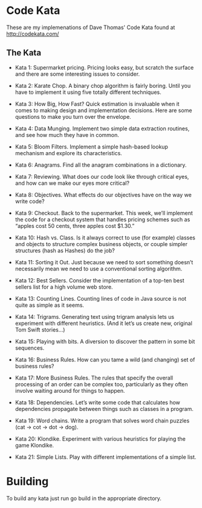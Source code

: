 # Code Kata

These are my implemenations of Dave Thomas' Code Kata found at
http://codekata.com/

## The Kata

* Kata 1: Supermarket pricing. Pricing looks easy, but scratch the surface and there are some interesting issues to consider.

* Kata 2: Karate Chop. A binary chop algorithm is fairly boring. Until you have to implement it using five totally different techniques.

* Kata 3: How Big, How Fast? Quick estimation is invaluable when it comes to making design and implementation decisions. Here are some questions to make you turn over the envelope.
 
* Kata 4: Data Munging. Implement two simple data extraction routines, and see how much they have in common.
 
* Kata 5: Bloom Filters. Implement a simple hash-based lookup mechanism and explore its characteristics.
 
* Kata 6: Anagrams. Find all the anagram combinations in a dictionary.
 
* Kata 7: Reviewing. What does our code look like through critical eyes, and how can we make our eyes more critical?
 
* Kata 8: Objectives. What effects do our objectives have on the way we write code?
 
* Kata 9: Checkout. Back to the supermarket. This week, we’ll implement the code for a checkout system that handles pricing schemes such as “apples cost 50 cents, three apples cost $1.30.”
 
* Kata 10: Hash vs. Class. Is it always correct to use (for example) classes and objects to structure complex business objects, or couple simpler structures (hash as Hashes) do the job?
 
* Kata 11: Sorting it Out. Just because we need to sort something doesn’t necessarily mean we need to use a conventional sorting algorithm.
 
* Kata 12: Best Sellers. Consider the implementation of a top-ten best sellers list for a high volume web store.
 
* Kata 13: Counting Lines. Counting lines of code in Java source is not quite as simple as it seems.
 
* Kata 14: Trigrams. Generating text using trigram analysis lets us experiment with different heuristics. (And it let’s us create new, original Tom Swift stories…)
 
* Kata 15: Playing with bits. A diversion to discover the pattern in some bit sequences.
 
* Kata 16: Business Rules. How can you tame a wild (and changing) set of business rules?
 
* Kata 17: More Business Rules. The rules that specify the overall processing of an order can be complex too, particularly as they often involve waiting around for things to happen.
 
* Kata 18: Dependencies. Let’s write some code that calculates how dependencies propagate between things such as classes in a program.
 
* Kata 19: Word chains. Write a program that solves word chain puzzles (cat → cot → dot → dog).
 
* Kata 20: Klondike. Experiment with various heuristics for playing the game Klondike.
 
* Kata 21: Simple Lists. Play with different implementations of a simple list.

# Building

To build any kata just run go build in the appropriate directory.
